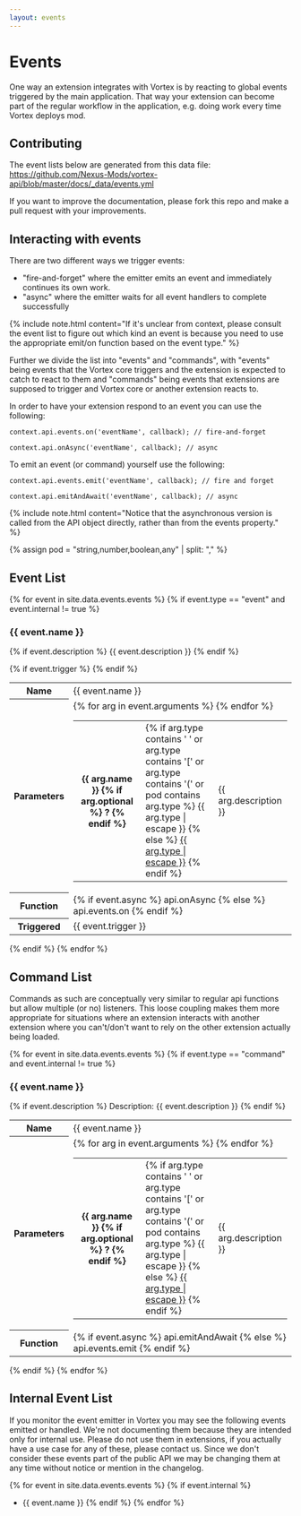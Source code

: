 ```yaml
---
layout: events
---
```

# Events

One way an extension integrates with Vortex is by reacting to global events triggered by
the main application.
That way your extension can become part of the regular workflow in the application, e.g.
doing work every time Vortex deploys mod.

## Contributing

The event lists below are generated from this data file:
https://github.com/Nexus-Mods/vortex-api/blob/master/docs/_data/events.yml

If you want to improve the documentation, please fork this repo and make a pull request with your improvements.

## Interacting with events

There are two different ways we trigger events:
- "fire-and-forget" where the emitter emits an event and immediately continues its own work.
- "async" where the emitter waits for all event handlers to complete successfully

{% include note.html content="If it's unclear from context, please consult the event list to figure out which kind an event is
because you need to use the appropriate emit/on function based on the event type." %}

Further we divide the list into "events" and "commands", with "events" being events that
the Vortex core triggers and the extension is expected to catch to react to them and "commands" being events
that extensions are supposed to trigger and Vortex core or another extension reacts to.

In order to have your extension respond to an event you can use the following:
```
context.api.events.on('eventName', callback); // fire-and-forget

context.api.onAsync('eventName', callback); // async
```

To emit an event (or command) yourself use the following:

```
context.api.events.emit('eventName', callback); // fire and forget

context.api.emitAndAwait('eventName', callback); // async
```

{% include note.html content="Notice that the asynchronous version is called from the API object directly, rather than from the events property." %}

{% assign pod = "string,number,boolean,any" | split: "," %}

## Event List

{% for event in site.data.events.events %}
{% if event.type == "event" and event.internal != true %}
### {{ event.name }}

{% if event.description %}
{{ event.description }}
{% endif %}

<table id='event-list'>
<tr><th>Name</th><td>{{ event.name }}</td></tr>
<tr><th>Parameters</th><td>
<table>
{% for arg in event.arguments %}
<tr>
  <th>
    {{ arg.name }}
    {% if arg.optional %}
    ?
    {% endif %}
  </th>
  <td class="nowrap">
    {% if arg.type contains ' ' or arg.type contains '[' or arg.type contains '(' or pod contains arg.type %}
    {{ arg.type | escape }}
    {% else %}
    <a href="{{ site.url }}/vortex-api/search.html?query={{arg.type}}">{{ arg.type | escape }}</a>
    {% endif %}
  </td>
  <td>{{ arg.description }}</td>
</tr>
{% endfor %}
</table>
</td></tr>
<tr><th>Function</th><td>{% if event.async %}
api.onAsync
{% else %}
api.events.on
{% endif %}</td></tr>
{% if event.trigger %}
<tr><th>Triggered</th><td>{{ event.trigger }}</td></tr>
{% endif %}
</table>
{% endif %}
{% endfor %}

## Command List

Commands as such are conceptually very similar to regular api functions but allow multiple (or no) listeners.
This loose coupling makes them more appropriate for situations where an extension interacts with another
extension where you can't/don't want to rely on the other extension actually being loaded.

{% for event in site.data.events.events %}
{% if event.type == "command" and event.internal != true %}
### {{ event.name }}

{% if event.description %}
Description: {{ event.description }}
{% endif %}

<table id='event-list'>
<tr><th>Name</th><td>{{ event.name }}</td></tr>
<tr><th>Parameters</th><td>
<table>
{% for arg in event.arguments %}
<tr>
  <th>
    {{ arg.name }}
    {% if arg.optional %}
    ?
    {% endif %}
  </th>
  <td class="nowrap">
    {% if arg.type contains ' ' or arg.type contains '[' or arg.type contains '(' or pod contains arg.type %}
    {{ arg.type | escape }}
    {% else %}
    <a href="{{ site.url }}/vortex-api/search.html?query={{arg.type}}">{{ arg.type | escape }}</a>
    {% endif %}
  </td>
  <td>{{ arg.description }}</td>
</tr>
{% endfor %}
</table>
</td></tr>
<tr><th>Function</th><td>{% if event.async %}
api.emitAndAwait
{% else %}
api.events.emit
{% endif %}</td></tr>
</table>
{% endif %}
{% endfor %}

## Internal Event List

If you monitor the event emitter in Vortex you may see the following events emitted or handled.
We're not documenting them because they are intended only for internal use.
Please do not use them in extensions, if you actually have a use case for any of these, please contact us.
Since we don't consider these events part of the public API we may be changing them at any time without
notice or mention in the changelog.

{% for event in site.data.events.events %}
{% if event.internal %}
* {{ event.name }}
{% endif %}
{% endfor %}
